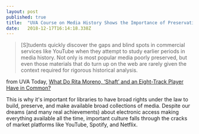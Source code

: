 ```yaml
---
layout: post 
published: true
title:  "UVA Course on Media History Shows the Importance of Preservation (And the Limits of Markets)" 
date:   2018-12-17T16:14:18.338Z 
---
```


> [S]tudents quickly discover the gaps and blind spots in commercial services like YouTube when they attempt to study earlier periods in media history. Not only is most popular media poorly preserved, but even those materials that do turn up on the web are rarely given the context required for rigorous historical analysis.

from UVA Today, [What Do Rita Moreno, ‘Shaft’ and an Eight-Track Player Have in Common?](https://news.virginia.edu/content/what-do-rita-moreno-shaft-and-eight-track-player-have-common?utm_source=DailyReport&utm_medium=email&utm_campaign=news)

This is why it's important for libraries to have broad rights under the law to build, preserve, and make available broad collections of media. Despite our dreams (and many real achievements) about electronic access making everything available all the time, important culture falls through the cracks of market platforms like YouTube, Spotify, and Netflix.

